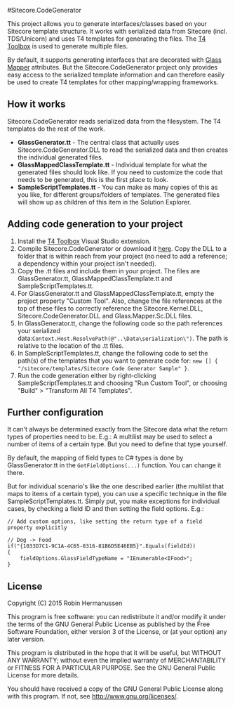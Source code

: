 #Sitecore.CodeGenerator

This project allows you to generate interfaces/classes based on your Sitecore template structure. It works with serialized data from Sitecore (incl. TDS/Unicorn) and uses T4 templates for generating the files. The [T4 Toolbox](http://www.olegsych.com/2012/12/t4-toolbox-for-visual-studio-2012/) is used to generate multiple files.

By default, it supports generating interfaces that are decorated with [Glass Mapper](https://github.com/mikeedwards83/Glass.Mapper) attributes. But the Sitecore.CodeGenerator project only provides easy access to the serialized template information and can therefore easily be used to create T4 templates for other mapping/wrapping frameworks.

## How it works
Sitecore.CodeGenerator reads serialized data from the filesystem. The T4 templates do the rest of the work.
- **GlassGenerator.tt** - The central class that actually uses Sitecore.CodeGenerator.DLL to read the serialized data and then creates the individual generated files.
- **GlassMappedClassTemplate.tt** - Individual template for what the generated files should look like. If you need to customize the code that needs to be generated, this is the first place to look.
- **SampleScriptTemplates.tt** - You can make as many copies of this as you like, for different groups/folders of templates. The generated files will show up as children of this item in the Solution Explorer.

## Adding code generation to your project

1. Install the [T4 Toolbox](http://www.olegsych.com/2012/12/t4-toolbox-for-visual-studio-2012/) Visual Studio extension.
2. Compile Sitecore.CodeGenerator or download it [here](https://github.com/hermanussen/sitecore.codegenerator/archive/master.zip). Copy the DLL to a folder that is within reach from your project (no need to add a reference; a dependency within your project isn't needed).
3. Copy the .tt files and include them in your project. The files are GlassGenerator.tt, GlassMappedClassTemplate.tt and SampleScriptTemplates.tt.
4. For GlassGenerator.tt and GlassMappedClassTemplate.tt, empty the project property "Custom Tool". Also, change the file references at the top of these files to correctly reference the Sitecore.Kernel.DLL, Sitecore.CodeGenerator.DLL and Glass.Mapper.Sc.DLL files.
5. In GlassGenerator.tt, change the following code so the path references your serialized data:```Context.Host.ResolvePath(@"..\Data\serialization\")```. The path is relative to the location of the .tt files.
6. In SampleScriptTemplates.tt, change the following code to set the path(s) of the templates that you want to generate code for: ```new [] { "/sitecore/templates/Sitecore Code Generator Sample" }```.
7. Run the code generation either by right-clicking SampleScriptTemplates.tt and choosing "Run Custom Tool", or choosing "Build" > "Transform All T4 Templates".

## Further configuration

It can't always be determined exactly from the Sitecore data what the return types of properties need to be. E.g.: A multilist may be used to select a number of items of a certain type. But you need to define that type yourself.

By default, the mapping of field types to C# types is done by GlassGenerator.tt in the ```GetFieldOptions(...)``` function. You can change it there.

But for individual scenario's like the one described earlier (the multilist that maps to items of a certain type), you can use a specific technique in the file SampleScriptTemplates.tt. Simply put, you make exceptions for individual cases, by checking a field ID and then setting the field options. E.g.:
```
// Add custom options, like setting the return type of a field property explicitly

// Dog -> Food
if("{1033D7C1-9C1A-4C65-8316-81B6D5E46EB5}".Equals(fieldId))
{
	fieldOptions.GlassFieldTypeName = "IEnumerable<IFood>";
}
```

## License
Copyright (C) 2015 Robin Hermanussen

This program is free software: you can redistribute it and/or modify it under the terms of the GNU General Public License as published by the Free Software Foundation, either version 3 of the License, or (at your option) any later version.

This program is distributed in the hope that it will be useful, but WITHOUT ANY WARRANTY; without even the implied warranty of MERCHANTABILITY or FITNESS FOR A PARTICULAR PURPOSE. See the GNU General Public License for more details.

You should have received a copy of the GNU General Public License along with this program. If not, see http://www.gnu.org/licenses/.